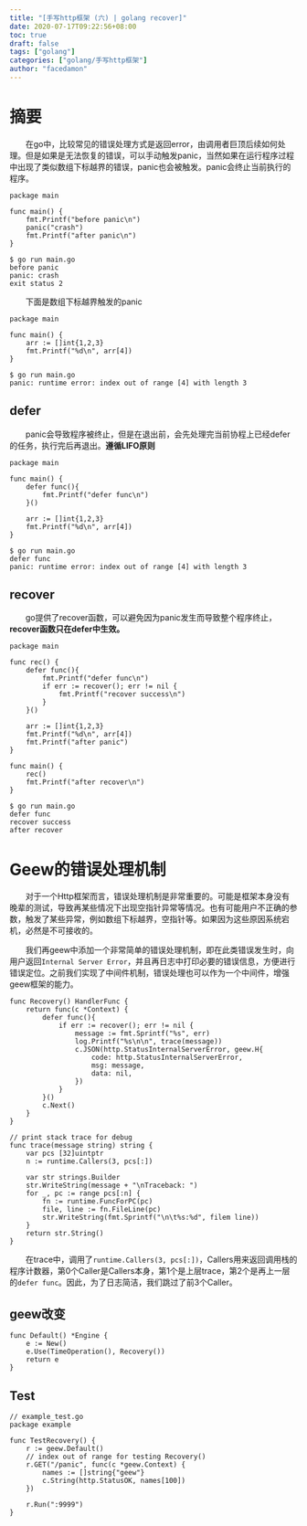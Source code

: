 ```yaml
---
title: "[手写http框架 (六) | golang recover]"
date: 2020-07-17T09:22:56+08:00
toc: true
draft: false
tags: ["golang"]
categories: ["golang/手写http框架"]
author: "facedamon"
---
```


# 摘要

&emsp;&emsp;在go中，比较常见的错误处理方式是返回error，由调用者巨顶后续如何处理。但是如果是无法恢复的错误，可以手动触发panic，当然如果在运行程序过程中出现了类似数组下标越界的错误，panic也会被触发。panic会终止当前执行的程序。

```
package main

func main() {
    fmt.Printf("before panic\n")
    panic("crash")
    fmt.Printf("after panic\n")
}
```

```
$ go run main.go
before panic
panic: crash
exit status 2
```

&emsp;&emsp;下面是数组下标越界触发的panic

```
package main

func main() {
    arr := []int{1,2,3}
    fmt.Printf("%d\n", arr[4])
}
```

```
$ go run main.go
panic: runtime error: index out of range [4] with length 3
```

## defer

&emsp;&emsp;panic会导致程序被终止，但是在退出前，会先处理完当前协程上已经defer的任务，执行完后再退出。**遵循LIFO原则**

```
package main

func main() {
    defer func(){
        fmt.Printf("defer func\n")
    }()

    arr := []int{1,2,3}
    fmt.Printf("%d\n", arr[4])
}
```

```
$ go run main.go
defer func
panic: runtime error: index out of range [4] with length 3
```

## recover

&emsp;&emsp;go提供了recover函数，可以避免因为panic发生而导致整个程序终止，**recover函数只在defer中生效。**


```
package main

func rec() {
    defer func(){
        fmt.Printf("defer func\n")
        if err := recover(); err != nil {
            fmt.Printf("recover success\n")
        }
    }()

    arr := []int{1,2,3}
    fmt.Printf("%d\n", arr[4])
    fmt.Printf("after panic")
}

func main() {
    rec()
    fmt.Printf("after recover\n")
}
```

```
$ go run main.go
defer func
recover success
after recover
```

# Geew的错误处理机制

&emsp;&emsp;对于一个Http框架而言，错误处理机制是非常重要的。可能是框架本身没有晚辈的测试，导致再某些情况下出现空指针异常等情况。也有可能用户不正确的参数，触发了某些异常，例如数组下标越界，空指针等。如果因为这些原因系统宕机，必然是不可接收的。

&emsp;&emsp;我们再geew中添加一个非常简单的错误处理机制，即在此类错误发生时，向用户返回`Internal Server Error`，并且再日志中打印必要的错误信息，方便进行错误定位。之前我们实现了中间件机制，错误处理也可以作为一个中间件，增强geew框架的能力。

```
func Recovery() HandlerFunc {
    return func(c *Context) {
        defer func(){
            if err := recover(); err != nil {
                message := fmt.Sprintf("%s", err)
                log.Printf("%s\n\n", trace(message))
                c.JSON(http.StatusInternalServerError, geew.H{
                    code: http.StatusInternalServerError,
                    msg: message,
                    data: nil,
                })
            }
        }()
        c.Next()
    }
}

// print stack trace for debug
func trace(message string) string {
    var pcs [32]uintptr
    n := runtime.Callers(3, pcs[:])

    var str strings.Builder
    str.WriteString(message + "\nTraceback: ")
    for _, pc := range pcs[:n] {
        fn := runtime.FuncForPC(pc)
        file, line := fn.FileLine(pc)
        str.WriteString(fmt.Sprintf("\n\t%s:%d", filem line))
    }
    return str.String()
}
```

&emsp;&emsp;在trace中，调用了`runtime.Callers(3, pcs[:])`，Callers用来返回调用栈的程序计数器，第0个Caller是Callers本身，第1个是上层trace，第2个是再上一层的`defer func`。因此，为了日志简洁，我们跳过了前3个Caller。

## geew改变

```
func Default() *Engine {
    e := New()
    e.Use(TimeOperation(), Recovery())
    return e
}
```


## Test

```
// example_test.go
package example

func TestRecovery() {
    r := geew.Default()
    // index out of range for testing Recovery()
	r.GET("/panic", func(c *geew.Context) {
		names := []string{"geew"}
		c.String(http.StatusOK, names[100])
	})

	r.Run(":9999")
}
```
